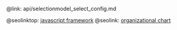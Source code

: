 @link: api/selectionmodel_select_config.md

@seolinktop: [javascript framework](https://webix.com)
@seolink: [organizational chart](https://webix.com/widget/organogram/)